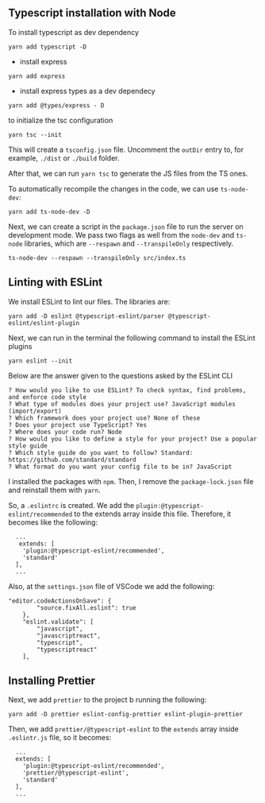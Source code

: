 

## Typescript installation with Node

To install typescript as dev dependency
```
yarn add typescript -D
```
- install express
```
yarn add express
```
- install express types as a dev dependecy
```
yarn add @types/express - D
```

to initialize the tsc configuration
```
yarn tsc --init
```
This will create a `tsconfig.json` file. Uncomment the `outDir` entry to, for example, `./dist` or `./build` folder.

After that, we can run `yarn tsc` to generate the JS files from the TS ones.

To automatically recompile the changes in the code, we can use `ts-node-dev`:
```
yarn add ts-node-dev -D
```
Next, we can create a script in the `package.json` file to run the server on development mode. We pass two flags as well
from the `node-dev` and `ts-node` libraries, which are `--respawn` and `--transpileOnly` respectively.
```
ts-node-dev --respawn --transpileOnly src/index.ts
```


## Linting with ESLint
We install ESLint to lint our files. The libraries are:
```
yarn add -D eslint @typescript-eslint/parser @typescript-eslint/eslint-plugin
```
Next, we can run in the terminal the following command to install the ESLint plugins
```
yarn eslint --init
```
Below are the answer given to the questions asked by the ESLint CLI
```
? How would you like to use ESLint? To check syntax, find problems, and enforce code style
? What type of modules does your project use? JavaScript modules (import/export)
? Which framework does your project use? None of these
? Does your project use TypeScript? Yes
? Where does your code run? Node
? How would you like to define a style for your project? Use a popular style guide
? Which style guide do you want to follow? Standard: https://github.com/standard/standard
? What format do you want your config file to be in? JavaScript
```
I installed the packages with `npm`. Then, I remove the `package-lock.json` file and reinstall them with `yarn`.

So, a `.eslintrc` is created. We add the `plugin:@typescript-eslint/recommended` to the extends array inside this file. Therefore, it becomes like the following:
```
  ...
   extends: [
    'plugin:@typescript-eslint/recommended',
    'standard'
  ],
  ...
```
Also, at the `settings.json` file of VSCode we add the following: 
```
"editor.codeActionsOnSave": {
        "source.fixAll.eslint": true
    },
    "eslint.validate": [
        "javascript",
        "javascriptreact",
        "typescript",
        "typescriptreact"
    ],
```
## Installing Prettier
Next, we add `prettier` to the project b running the following:
```
yarn add -D prettier eslint-config-prettier eslint-plugin-prettier
```
Then, we add `prettier/@typescript-eslint` to the `extends` array inside `.eslintr.js` file, so it becomes:
```
  ...
  extends: [
    'plugin:@typescript-eslint/recommended',
    'prettier/@typescript-eslint',
    'standard'
  ],
  ...
```








